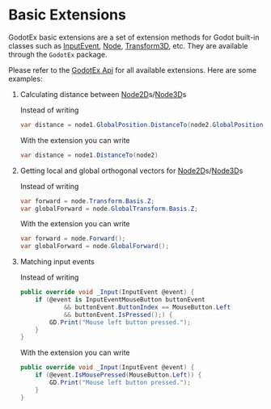 # Basic Extensions

GodotEx basic extensions are a set of extension methods for Godot built-in classes such as [InputEvent](https://docs.godotengine.org/en/stable/classes/class_inputevent.html), [Node](https://docs.godotengine.org/en/stable/classes/class_node.html), [Transform3D](https://docs.godotengine.org/en/stable/classes/class_transform3d.html), etc. They are available through the `GodotEx` package.

Please refer to the [GodotEx Api](~/api/GodotEx.yml) for all available extensions. Here are some examples:

1.  Calculating distance between [Node2D](https://docs.godotengine.org/en/stable/classes/class_node2d.html)s/[Node3D](https://docs.godotengine.org/en/stable/classes/class_node3d.html)s

    Instead of writing

    ```csharp
    var distance = node1.GlobalPosition.DistanceTo(node2.GlobalPosition)
    ```

    With the extension you can write

    ```csharp
    var distance = node1.DistanceTo(node2)
    ```

2.  Getting local and global orthogonal vectors for [Node2D](https://docs.godotengine.org/en/stable/classes/class_node2d.html)s/[Node3D](https://docs.godotengine.org/en/stable/classes/class_node3d.html)s

    Instead of writing

    ```csharp
    var forward = node.Transform.Basis.Z;
    var globalForward = node.GlobalTransform.Basis.Z;
    ```

    With the extension you can write

    ```csharp
    var forward = node.Forward();
    var globalForward = node.GlobalForward();
    ```

3.  Matching input events

    Instead of writing

    ```csharp
    public override void _Input(InputEvent @event) {
        if (@event is InputEventMouseButton buttonEvent
                && buttonEvent.ButtonIndex == MouseButton.Left
                && buttonEvent.IsPressed();) {
            GD.Print("Mouse left button pressed.");
        }
    }
    ```

    With the extension you can write

    ```csharp
    public override void _Input(InputEvent @event) {
        if (@event.IsMousePressed(MouseButton.Left)) {
            GD.Print("Mouse left button pressed.");
        }
    }
    ```
